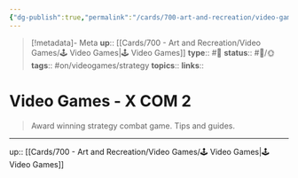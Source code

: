 ```yaml
---
{"dg-publish":true,"permalink":"/cards/700-art-and-recreation/video-games/video-game-xcom-2/","title":"Video Games - XCOM 2"}
---
```


> [!metadata]- Meta
> **up**:: [[Cards/700 - Art and Recreation/Video Games/🕹 Video Games\|🕹 Video Games]]
> **type**:: #📝 
> **status**:: #📝/🌞
> **tags**::  #on/videogames/strategy 
> **topics**:: 
> **links**::


# Video Games - X COM 2

> Award winning strategy combat game. Tips and guides.




---
up:: [[Cards/700 - Art and Recreation/Video Games/🕹 Video Games\|🕹 Video Games]]

